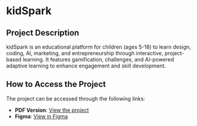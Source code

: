 # kidSpark

## Project Description
kidSpark is an educational platform for children (ages 5-18) to learn design, coding, AI, marketing, and entrepreneurship through interactive, project-based learning. It features gamification, challenges, and AI-powered adaptive learning to enhance engagement and skill development.

## How to Access the Project
The project can be accessed through the following links:
- **PDF Version**: [View the project](https://drive.google.com/file/d/10uWL_iijwF0-cxAOwbgh8w6GOAnabMe5/view?usp=sharing)
- **Figma**: [View in Figma](https://www.figma.com/design/0XBIWYzdZ2hjOT2eUDHIhT/kidspark?node-id=455-533&t=394ovpLRDexlpuS9-1)
